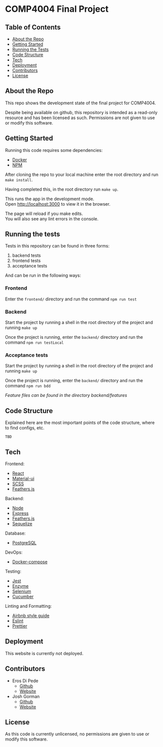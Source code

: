 # COMP4004 Final Project

## Table of Contents
- [About the Repo](#about-the-repo)
- [Getting Started](#getting-started)
- [Running the Tests](#running-the-tests)
- [Code Structure](#code-structure)
- [Tech](#tech)
- [Deployment](#deployment)
- [Contributors](#contributors)
- [License](#license)


## About the Repo
This repo shows the development state of the final project for COMP4004.

Despite being available on github, this repository is intended as a read-only resource and has been licensed as such. Permissions are not given to use or modify this software.

## Getting Started
Running this code requires some dependencies:
- [Docker](https://www.docker.com/)
- [NPM](https://nodejs.org/en/)

After cloning the repo to your local machine enter the root directory and run `make install`.

Having completed this, in the root directory run `make up`.

This runs the app in the development mode.<br>
Open [http://localhost:3000](http://localhost:3000) to view it in the browser.

The page will reload if you make edits.<br>
You will also see any lint errors in the console.

## Running the tests
Tests in this repository can be found in three forms:
1. backend tests
2. frontend tests
3. acceptance tests

And can be run in the following ways:

### Frontend
Enter the `frontend/` directory and run the command `npm run test`
  
### Backend
Start the project by running  a shell in the root directory of the project and running `make up`

Once the project is running, enter the `backend/` directory and run the command `npm run testLocal`

### Acceptance tests
Start the project by running  a shell in the root directory of the project and running `make up`

Once the project is running, enter the `backend/` directory and run the command `npm run bdd`

_Feature files can  be found in the directory backend/features_
  

## Code Structure
Explained here are the most important points of the code structure, where to find configs, etc.
```
TBD
```

## Tech
Frontend: 
- [React](https://reactjs.org/)
- [Material-ui](https://material-ui.com/)
- [SCSS](https://sass-lang.com/)
- [Feathers.js](https://expressjs.com/)

Backend:
- [Node](https://nodejs.org/en/)
- [Express](https://expressjs.com/)
- [Feathers.js](https://expressjs.com/)
- [Sequelize](https://sequelize.org/)

Database:
- [PostgreSQL](https://www.postgresql.org/)

DevOps:
- [Docker-compose](https://docs.docker.com/compose/)

Testing:
- [Jest](https://jestjs.io/)
- [Enzyme](https://enzymejs.github.io/enzyme/)
- [Selenium](https://www.selenium.dev/)
- [Cucumber](https://cucumber.io/)

Linting and Formatting: 
- [Airbnb style guide](https://airbnb.io/javascript/react/)
- [Eslint](https://eslint.org/)
- [Prettier](https://prettier.io/)

## Deployment
This website is currently not deployed.

## Contributors
- Eros Di Pede
  + [Github](https://github.com/ForkBombGIT)
  + [Website](https://erosdipede.me/)
- Josh Gorman
  + [Github](https://github.com/Liannus)
  + [Website](https://joshgorman.ca/)
  
## License
As this code is currently unlicensed, no permissions are given to use or modify this software.
